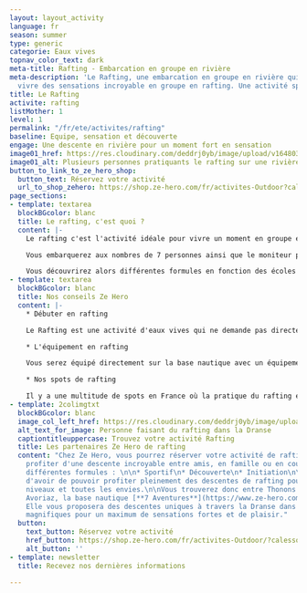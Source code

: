 ```yaml
---
layout: layout_activity
language: fr
season: summer
type: generic
categorie: Eaux vives
topnav_color_text: dark
meta-title: Rafting - Embarcation en groupe en rivière
meta-description: 'Le Rafting, une embarcation en groupe en rivière qui vous fera
  vivre des sensations incroyable en groupe en rafting. Une activité sportive et sensationnelle. '
title: Le Rafting
activite: rafting
listMother: 1
level: 1
permalink: "/fr/ete/activites/rafting"
baseline: Equipe, sensation et découverte
engage: Une descente en rivière pour un moment fort en sensation
image01_href: https://res.cloudinary.com/deddrj0yb/image/upload/v1648030107/website/summer/jackalope-west-02HBQ2w_yak-unsplash.jpg
image01_alt: Plusieurs personnes pratiquants le rafting sur une rivière
button_to_link_to_ze_hero_shop:
  button_text: Réservez votre activité
  url_to_shop_zehero: https://shop.ze-hero.com/fr/activites-Outdoor?calessonstype=all&catypegenderlistsummer=all&calessonsactivitytype=Rafting&start-date=
page_sections:
- template: textarea
  blockBGcolor: blanc
  title: Le rafting, c'est quoi ?
  content: |-
    Le rafting c'est l'activité idéale pour vivre un moment en groupe et faire le plein de sensation forte. Une embarcation gonflable insubmersible qui vous permet de descendre les rivières avec des courants parfois très forts. Ce bateau est très stable et permet d'aller dans les rapides les plus forts et d'accéder à des lieux uniquement possible en rafting. En plus des sensations, de l'expérience sportive, vous allez également découvrir des lieux, des rivières.

    Vous embarquerez aux nombres de 7 personnes ainsi que le moniteur pour un total de 8 personnes sur le bateau.

    Vous découvrirez alors différentes formules en fonction des écoles de Rafting qui seront généralement pour découvrir ou alors pour un moment plus intense et sport.
- template: textarea
  blockBGcolor: blanc
  title: Nos conseils Ze Hero
  content: |-
    * Débuter en rafting

    Le Rafting est une activité d'eaux vives qui ne demande pas directement un niveau ou des compétences précises. Vous pourrez alors vous initier facilement lors de votre 1er descente de rivière en rafting. Cette activité demande tout de même une bonne condition physique car vous allez évoluer dans une eau avec parfois des courants puissants. Le plus important est de bien écouter les conseils du moniteur pour profiter pleinement de la navigation. Il vous guidera, vous expliquera les gestes à faire et où se placer correctement sur le bateau. Le rafting est ouvert à tous, à partir du moment où vous savez nager. Selon les rivières et les rapides, il est parfois demandé d'un âge minimum et parfois une condition et un niveau exigé.

    * L'équipement en rafting

    Vous serez équipé directement sur la base nautique avec un équipement conçu pour le rafting : une combinaison, un casque, la pagaie et un gilet de sauvetage. Il faudra vous munir d'un maillot de bain et d'une paire de chaussure de sport.

    * Nos spots de rafting

    Il y a une multitude de spots en France où la pratique du rafting est idéale. En Savoie et Haute Savoie vous retrouverez de nombreux spots tel l'Isère vers Bourg Saint Maurice, le Doron vers Bozel, la Dranse entre Avoriaz et Thonons les Bains. Mais vous retrouverez de nombreux spots également dans les Pyrénées dans la Garonne, l'Aude, l'Ariège. Plus au Sud, les spots de rafting vont se trouver dans les Alpes maritimes avec la Roya, la Vésubie, le Var et la Tinée. Pour finir il y aura également toutes les Alpes de Haute Provence qui seront une destination idéale pour le rafting.
- template: 2colimgtxt
  blockBGcolor: blanc
  image_col_left_href: https://res.cloudinary.com/deddrj0yb/image/upload/v1651482964/website/Partenaires/237738035_4387210021359321_143256446323364765_n.jpg
  alt_text_for_image: Personne faisant du rafting dans la Dranse
  captiontitleuppercase: Trouvez votre activité Rafting
  title: Les partenaires Ze Hero de rafting
  content: "Chez Ze Hero, vous pourrez réserver votre activité de rafting afin de
    profiter d'une descente incroyable entre amis, en famille ou en couple. Vous trouverez
    différentes formules : \n\n* Sportif\n* Découverte\n* Initiation\n\nCela permet
    d'avoir de pouvoir profiter pleinement des descentes de rafting pour tous les
    niveaux et toutes les envies.\n\nVous trouverez donc entre Thonons les Bains et
    Avoriaz, la base nautique [**7 Aventures**](https://www.ze-hero.com/fr/ete/partenaires/7-aventures).
    Elle vous proposera des descentes uniques à travers la Dranse dans des paysages
    magnifiques pour un maximum de sensations fortes et de plaisir."
  button:
    text_button: Réservez votre activité
    href_button: https://shop.ze-hero.com/fr/activites-Outdoor/?calessonstype=all&catypegenderlistsummer=all&calessonsactivitytype=Rafting&start-date=
    alt_button: ''
- template: newsletter
  title: Recevez nos dernières informations

---
```


